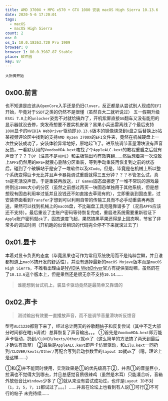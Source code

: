 ```yaml
---
title: AMD 3700X + MPG x570 + GTX 1080 安装 macOS High Sierra 10.13.6
date: 2020-5-6 17:20:01
tags:
  - macOS
  - macOS High Sierra
count: 2
os: 0
os_1: 10.0.18363.720 Pro 1909
browser: 0
browser_1: 80.0.3987.87 Stable
place: 软件园
key: 87
---
```

    大折腾开始
<!-- more -->
## 0x00.前言
也不知道是应该从`OpenCore`入手还是仍旧`Clover`，反正都是从尝试别人现成的`EFI`开始，毕竟对于`SSDT`之类的仍然不是很懂（虽然自大二就听说过）
五一假期升级`ESXi 7.0`上的`unlocker`姿势不对就给搞炸了，开机紫屏直接`GG`翻车又没有能用的显示器就没去修，突发奇想要不要实机安装？黑果小兵迅雷离线了个最后支持`1080`显卡的`NVIDIA WebDriver`驱动即`10.13.6`版本的镜像烧录到`U`盘之后替换上`b`站某视频评论区中找到的支持`AMD Ryzen 3700X`的`EFI`文件夹，竟然在机械硬盘上一次性安装成功了，安装体验异常地好，原地起飞了。进系统调节音量滑块没有声音反馈，一看默认用的`VoodooHDA.kext`瞎找了个`AppleALC.kext`的教程重启之后就有声音了？？？`DP`（注意不是`HDMI`）和主板输出均有效爽翻……然后想着第一次没敢上`APFS`仍然用的`HFS+`就狠心删除分区重装，等到手动重装再恢复到之前的状态后，碰到了个破解站于是安了一堆软件以及`XCode`。但是，毕竟是在机械上所以整个系统变得巨卡无比并且声卡暴毙调试重启就得三五分钟？？？不管怎么试，真`tm`是死活没声音。于是重装再放送，`1T Games`固态盘挪走了一堆不常玩的游戏最终割出`200G`大小的分区（虽然之前想过再买一块固态单独用于其他系统，但是想想现有固态利用率过低并且没钱还不如直接去草现有的），立即重装到固态里，过安装界面看到`Transfer`才想到可以利用自带的传输工具而不必手动重装再再放送，果然可以找到机械上的`macOS`盘，不比磁盘工具克隆靠谱多了（况且`APFS`应该还不支持）。最后重设了主账户密码等待恢复完成，重启进系统需要重新验证下`Apple`账户密码就`ok`了，固态速度飞起，果然搞黑苹果还得是上固态啊，节省了非常多的调试时间（开机跑的似曾相识的代码完全停不下来就滚过去了）

## 0x01.显卡
本着对显卡负责的态度（毕竟黑果也可作为常用系统使用而不是纯粹尝鲜，并且谁都知道上`macOS`搞开发的舒适性），并没有选择最新的`macOS Mojave`版本而是`macOS High Sierra`，不难看出理由是[NVIDIA WebDriver](https://gfe.nvidia.com/mac-update)官方有提供驱动嘛，虽然鸽在了`10.13.6`这个版本上，但是果然还是很无奈不支持`10.14`……
> 谁能想到台式机上，装显卡驱动竟然是最简单又靠谱的

## 0x02.声卡
> 测试输出有效要一直播放声音，而不是调节音量滑块听反馈音

型号`ALC1220`都背下来了，经过总计两天的谷歌翻帖子和反复尝试（其中不乏大部分时间都在瞎`jb`调试）总算恢复了声音输出。。。
①首先是`VoodooHDA.kext`即万能声卡驱动，扔到`/CLOVER/kexts/Other/`就`ok`了（这么简单的方法搞了两天到最后才确认有效草）
②最后是`AppleALC.kext`即声卡仿冒驱动，和`Lilu.kext`一同扔到`/CLOVER/kexts/Other/`再配合写到启动参数里的`layout ID`就`ok`了（嗯，理论上是这样……）

①和②并不能同时使用，实测效果是①的优先级高于②，并且①的音量巨小，拉满也不觉得大到哪去，并且总感觉音质很辣鸡（虽然是木耳）只能凑合听，音箱外放低音比`Windows`少多了
②就从来没有尝试成功过，也许是`Layout ID`不对（`1`，`2`，`5`，`7`，`11`都试过了。。。）……并且在论坛上也看到有人说①可行②不可行的帖子
未完待续……